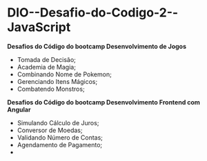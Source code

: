 # DIO--Desafio-do-Codigo-2--JavaScript

**Desafios do Código do bootcamp Desenvolvimento de Jogos**
- Tomada de Decisão;
- Academia de Magia;
- Combinando Nome de Pokemon;
- Gerenciando Itens Mágicos;
- Combatendo Monstros;

**Desafios do Código do bootcamp Desenvolvimento Frontend com Angular**
- Simulando Cálculo de Juros; 
- Conversor de Moedas; 
- Validando Número de Contas; 
- Agendamento de Pagamento; 
- 
